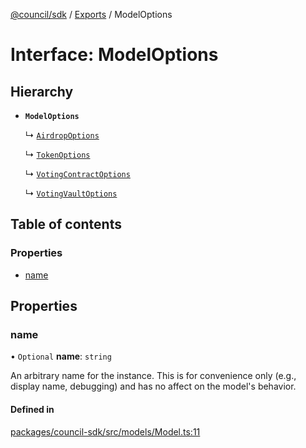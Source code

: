 [@council/sdk](../README.md) / [Exports](../modules.md) / ModelOptions

# Interface: ModelOptions

## Hierarchy

- **`ModelOptions`**

  ↳ [`AirdropOptions`](AirdropOptions.md)

  ↳ [`TokenOptions`](TokenOptions.md)

  ↳ [`VotingContractOptions`](VotingContractOptions.md)

  ↳ [`VotingVaultOptions`](VotingVaultOptions.md)

## Table of contents

### Properties

- [name](ModelOptions.md#name)

## Properties

### name

• `Optional` **name**: `string`

An arbitrary name for the instance. This is for convenience only (e.g.,
display name, debugging) and has no affect on the model's behavior.

#### Defined in

[packages/council-sdk/src/models/Model.ts:11](https://github.com/element-fi/council-monorepo/blob/c29492c/packages/council-sdk/src/models/Model.ts#L11)

